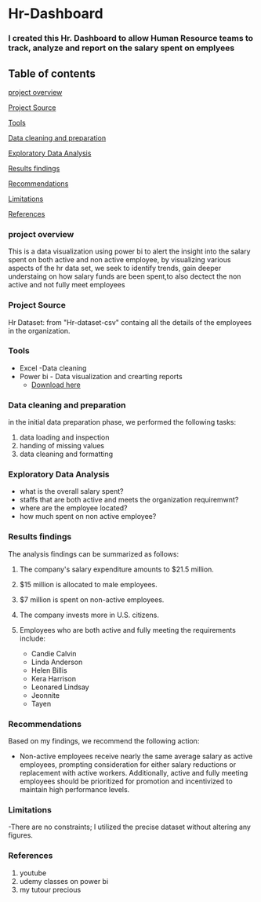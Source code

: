 # **Hr-Dashboard**

### I created this Hr. Dashboard to  allow Human Resource teams to track, analyze and report on the salary spent on emplyees

## **Table of contents**

 [project overview](project-overview)
 
 [Project Source](Project-Source)
 
 [Tools](Tools)
 
 [Data cleaning and preparation](Data-cleaning-and-preparation)
 
 [Exploratory Data Analysis](Exploratory-Data-Analysis)
  
 [Results findings ](Results-findings )
   
 [Recommendations ](Recommendations)
    
 [Limitations](Limitations)
     
 [References](References)

### **project overview**

 This is a data visualization using power bi to alert the insight into the salary spent on both active and non active employee, by visualizing various aspects of the hr data set, we seek to identify trends, gain deeper understaing on how salary funds are been spent,to also dectect the non active and not fully meet employees
     
### **Project Source** 

 Hr Dataset: from "Hr-dataset-csv" containg all the details of the employees in the organization.
 
### **Tools**

- Excel -Data cleaning
- Power bi - Data visualization and crearting reports
   - [Download here](https://drive.google.com/drive/folders/1uv7sQbk31k0IOnBJWHx3f2gSRtck12qL?usp=sharing)

### **Data cleaning and preparation**

in the initial data preparation phase, we performed the following tasks:
1. data loading and inspection
2. handing of missing values
3. data cleaning and formatting

### **Exploratory Data Analysis**

- what is the overall salary spent?
- staffs that are both active and meets the organization requiremwnt?
- where are the employee located?
- how much spent on non active employee?

### **Results findings** 

 The analysis findings can be summarized as follows:

1. The company's salary expenditure amounts to $21.5 million.

2. $15 million is allocated to male employees.

3. $7 million is spent on non-active employees.

4. The company invests more in U.S. citizens.

5. Employees who are both active and fully meeting the requirements include:

    - Candie Calvin
    - Linda Anderson
    - Helen Billis
    - Kera Harrison
    - Leonared Lindsay
    - Jeonnite
    - Tayen

### **Recommendations** 

 Based on my findings, we recommend the following action:
 
- Non-active employees receive nearly the same average salary as active employees, prompting consideration for either salary reductions or replacement with active workers. Additionally, active and fully meeting employees should be prioritized for promotion and incentivized to maintain high performance levels.

### **Limitations**
-There are no constraints; I utilized the precise dataset without altering any figures.

### **References**

1. youtube
2. udemy classes on power bi
3. my tutour precious


